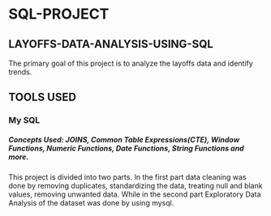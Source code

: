 # SQL-PROJECT
## LAYOFFS-DATA-ANALYSIS-USING-SQL
The primary goal of this project is to analyze the layoffs data and identify trends.
## TOOLS USED
### My SQL
##### Concepts Used: JOINS, Common Table Expressions(CTE), Window Functions, Numeric Functions, Date Functions, String Functions and more.

This project is divided into two parts. In the first part data cleaning was done by removing duplicates, standardizing the data, treating null and blank values, removing unwanted data. While in the second part Exploratory Data Analysis of the dataset was done by using mysql.
